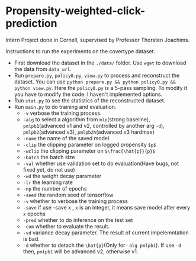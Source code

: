 # Propensity-weighted-click-prediction
Intern Project done in Cornell, supervised by Professor Thorsten Joachims.

Instructions to run the experiments on the covertype dataset.

- First download the dataset in the `./data/` folder. Use `wget` to download the data from `data_url`.
- Run `prepare.py`, `policy0.py`, `view.py` to process and reconstruct the dataset. You can use `python prepare.py && python policy0.py && python view.py`. Here the `policy0.py` is a 5-pass sampling. To modify it you have to modify the code. I haven't implemented options.
- Run `stat.py` to see the statistics of the reconstructed dataset.
- Run `main.py` to do training and evaluation.
  - `-v` verbose the training process.
  - `-alg` to select a algorithm from `mlp`(strong baseline), `pmlpb1`(advanced v1 and v2, controlled by another arg `-d`), `pmlpb2`(advanced v3), `pmlpb2h`(advanced v3 hardmax)
  - `-name` the name of the saved model.
  - `-clip` the clipping parameter on logged propensity `$p$`
  - `-wclip` the clipping parameter on `$\frac{\hat{p}}{p}$`
  - `-batch` the batch size
  - `-val` whether use validation set to do evaluation(Have bugs, not fixed yet, do not use)
  - `-wd` the weight decay parameter
  - `-lr` the learning rate
  - `-np` the number of epochs
  - `-seed` the random seed of tensorflow
  - `-v` whether to verbose the training process
  - `-save` if use -save x , `x` is an integer, it means save model after every `x` epochs
  - `-pred` whether to do inference on the test set
  - `-com` whether to evaluate the result.
  - `-vd` variance decay parameter. The result of current impelemntation is bad.
  - `-d` whether to detach the `\hat{p}`(Only for `-alg pmlpb1`). If use `-d` then, `pmlpb1` will be advanced v2, otherwise v1.
